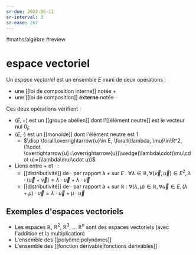```yaml
---
sr-due: 2022-06-11
sr-interval: 3
sr-ease: 267
---
```


#maths/algèbre #review 
# espace vectoriel

Un _espace vectoriel_ est un ensemble $E$ muni de deux opérations :
 - une [[loi de composition interne]] notée $+$
 - une [[loi de composition]] **externe** notée $\cdot$

Ces deux opérations vérifient :
 - $(E, +)$ est un [[groupe abélien]] dont l'[[élément neutre]] est le vecteur nul $0_E$
 - $(E, \cdot)$ est un [[monoïde]] dont l'élément neutre est $1$
     - $\disp \forall\overrightarrow{u}\in E, \forall(\lambda, \mu)\in\R^2, (1\cdot \overrightarrow{u}=\overrightarrow{u})\wedge(\lambda\cdot(\mu\cdot u)=(\lambda\mu)\cdot u))$
 - Liens entre $+$ et $\cdot$ :
     - [[distributivité]] de $\cdot$ par rapport à $+$ sur $E$ : $\forall\lambda\in\mathbb R, \forall(\vec v, \vec u)\in E^2, \lambda\cdot(\vec u+\vec v) = \lambda\cdot\vec u + \lambda\cdot\vec v$ 
     - [[distributivité]] de $\cdot$ par rapport à $+$ sur $\mathbb R$ : $\forall(\lambda,\mu)\in\mathbb R, \forall\vec u\in E, (\lambda + \mu)\cdot\vec u = \lambda\cdot\vec u + \mu\cdot\vec u$

## Exemples d'espaces vectoriels
 - Les espaces $\mathbb R$, $\mathbb R^2$, $\mathbb R^3$, ... $\mathbb R^n$ sont des espaces vectoriels (avec l'addition et la multiplication)
 - L'ensemble des [[polyôme|polynômes]]
 - L'ensemble des [[fonction dérivable|fonctions dérivables]]





